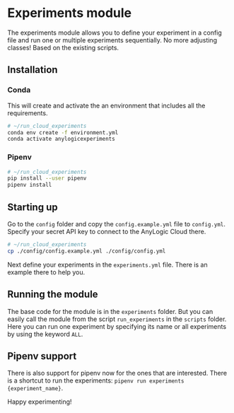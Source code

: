 # Experiments module

The experiments module allows you to define your experiment in a config file and run one or
multiple experiments sequentially. No more adjusting classes! Based on the existing scripts.

## Installation

### Conda
This will create and activate the an environment that includes all the requirements.
```bash
# ~/run_cloud_experiments
conda env create -f environment.yml
conda activate anylogicexperiments
```

### Pipenv

```bash
# ~/run_cloud_experiments
pip install --user pipenv
pipenv install
```

## Starting up

Go to the `config` folder and copy the `config.example.yml` file to `config.yml`. Specify
your secret API key to connect to the AnyLogic Cloud there.
```bash
# ~/run_cloud_experiments
cp ./config/config.example.yml ./config/config.yml
```

Next define your experiments in the `experiments.yml` file. There is an example there to help you.

## Running the module

The base code for the module is in the `experiments` folder. But you can easily call the module
from the script `run_experiments` in the `scripts` folder. Here you can run one experiment by
specifying its name or all experiments by using the keyword `ALL`.

## Pipenv support

There is also support for pipenv now for the ones that are interested. There is a shortcut to
run the experiments: `pipenv run experiments {experiment_name}`.



Happy experimenting!
